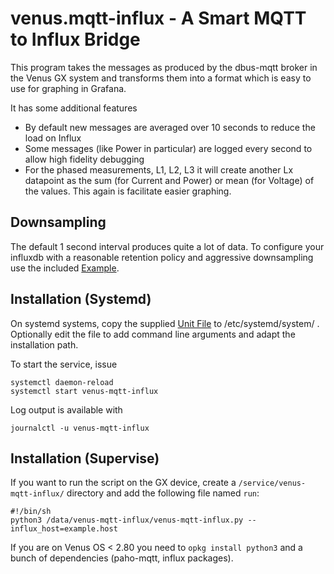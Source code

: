 # venus.mqtt-influx - A Smart MQTT to Influx Bridge

This program takes the messages as produced by the dbus-mqtt broker
in the Venus GX system and transforms them into a format which is
easy to use for graphing in Grafana.

It has some additional features

- By default new messages are averaged over 10 seconds to reduce
  the load on Influx
- Some messages (like Power in particular) are logged every second
  to allow high fidelity debugging
- For the phased measurements, L1, L2, L3 it will create another Lx
  datapoint as the sum (for Current and Power) or mean (for Voltage)
  of the values. This again is facilitate easier graphing.


## Downsampling

The default 1 second interval produces quite a lot of data. To
configure your influxdb with a reasonable retention policy and
aggressive downsampling use the included [Example](./influx_example.sql).

## Installation (Systemd)

On systemd systems, copy the supplied [Unit File](./venus-mqtt-influx.service.example)
to /etc/systemd/system/ . Optionally edit the file to add command line
arguments and adapt the installation path.

To start the service, issue
```
systemctl daemon-reload
systemctl start venus-mqtt-influx 
```

Log output is available with
```
journalctl -u venus-mqtt-influx
```

## Installation (Supervise)

If you want to run the script on the GX device, create a 
`/service/venus-mqtt-influx/` directory and add the following file
named `run`:
```
#!/bin/sh
python3 /data/venus-mqtt-influx/venus-mqtt-influx.py --influx_host=example.host
```

If you are on Venus OS < 2.80 you need to `opkg install python3` and a bunch
of dependencies (paho-mqtt, influx packages).
